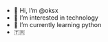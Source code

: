 - 👋 Hi, I’m @oksx
- 👀 I’m interested in technology
- 🌱 I’m currently learning python
- 🇹🇷
<!---
oksx/oksx is a ✨ special ✨ repository because its `README.md` (this file) appears on your GitHub profile.
You can click the Preview link to take a look at your changes.
--->
